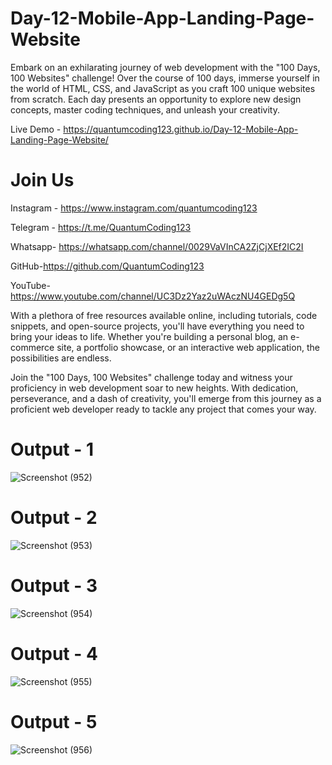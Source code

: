 # Day-12-Mobile-App-Landing-Page-Website

Embark on an exhilarating journey of web development with the "100 Days, 100 Websites" challenge! Over the course of 100 days, immerse yourself in the world of HTML, CSS, and JavaScript as you craft 100 unique websites from scratch. Each day presents an opportunity to explore new design concepts, master coding techniques, and unleash your creativity.

Live Demo - https://quantumcoding123.github.io/Day-12-Mobile-App-Landing-Page-Website/

# Join Us

Instagram - https://www.instagram.com/quantumcoding123

Telegram - https://t.me/QuantumCoding123

Whatsapp- https://whatsapp.com/channel/0029VaVInCA2ZjCjXEf2IC2I

GitHub-https://github.com/QuantumCoding123

YouTube-https://www.youtube.com/channel/UC3Dz2Yaz2uWAczNU4GEDg5Q

With a plethora of free resources available online, including tutorials, code snippets, and open-source projects, you'll have everything you need to bring your ideas to life. Whether you're building a personal blog, an e-commerce site, a portfolio showcase, or an interactive web application, the possibilities are endless.

Join the "100 Days, 100 Websites" challenge today and witness your proficiency in web development soar to new heights. With dedication, perseverance, and a dash of creativity, you'll emerge from this journey as a proficient web developer ready to tackle any project that comes your way.

# Output - 1

![Screenshot (952)](https://github.com/user-attachments/assets/c4c8ddbb-62e8-4819-8e4f-1444c66912b9)

# Output - 2

![Screenshot (953)](https://github.com/user-attachments/assets/a0d5a423-82fb-4ac7-90fa-5becb0a9ac4b)

# Output - 3

![Screenshot (954)](https://github.com/user-attachments/assets/35a1f5de-a415-4472-bdd6-0df2cc76147e)

# Output - 4

![Screenshot (955)](https://github.com/user-attachments/assets/cab83d34-ee19-4269-b85e-3da5cf8b8eb7)

# Output - 5

![Screenshot (956)](https://github.com/user-attachments/assets/c73a9e05-6f84-4e78-ad30-84d957154af8)


